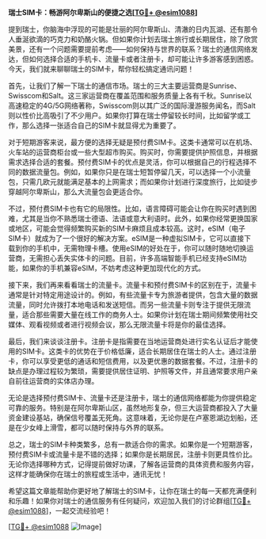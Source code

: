 **瑞士SIM卡：畅游阿尔卑斯山的便捷之选[[TG💪+ @esim1088](https://t.me/s/esim1088)]**

提到瑞士，你脑海中浮现的可能是壮丽的阿尔卑斯山、清澈的日内瓦湖、还有那令人垂涎欲滴的巧克力和奶酪火锅。但如果你计划去瑞士旅行或长期居住，除了欣赏美景，还有一个问题需要提前考虑——如何保持与世界的联系？瑞士的通信网络发达，但如何选择合适的手机卡、流量卡或者注册卡，却可能让许多游客感到困惑。今天，我们就来聊聊瑞士的SIM卡，帮你轻松搞定通讯问题！

首先，让我们了解一下瑞士的通信市场。瑞士的三大主要运营商是Sunrise、Swisscom和Salt。这三家运营商在覆盖范围和服务质量上各有千秋。Sunrise以高速稳定的4G/5G网络著称，Swisscom则以其广泛的国际漫游服务闻名，而Salt则以性价比高吸引了不少用户。如果你打算在瑞士停留较长时间，比如留学或工作，那么选择一张适合自己的SIM卡就显得尤为重要了。

对于短期游客来说，最方便的选择无疑是预付费SIM卡。这类卡通常可以在机场、火车站的运营商柜台或一些大型超市购买。购买时，你需要提供护照信息，并根据需求选择合适的套餐。预付费SIM卡的优点是灵活，你可以根据自己的行程选择不同的数据流量包。例如，如果你只是在瑞士短暂停留几天，可以选择一个小流量包，只需几欧元就能满足基本的上网需求；而如果你计划进行深度旅行，比如徒步穿越阿尔卑斯山，那么大流量包会更适合你。

不过，预付费SIM卡也有它的局限性。比如，语言障碍可能会让你在购买时遇到困难，尤其是当你不熟悉瑞士德语、法语或意大利语时。此外，如果你经常更换国家或地区，可能会觉得频繁购买新的SIM卡麻烦且成本较高。这时，eSIM（电子SIM卡）就成为了一个很好的解决方案。eSIM是一种虚拟SIM卡，它可以直接下载到你的手机中，无需物理卡槽。使用eSIM的好处在于，你可以随时随地切换运营商，无需担心丢失实体卡的问题。目前，许多高端智能手机已经支持eSIM功能，如果你的手机兼容eSIM，不妨考虑这种更加现代化的方式。

接下来，我们再来看看瑞士的流量卡。流量卡和预付费SIM卡的区别在于，流量卡通常是针对特定用途设计的。例如，有些流量卡专为旅游者提供，包含大量的数据流量，同时允许拨打本地电话和发送短信。而另一些流量卡则专注于提供无限流量，适合那些需要大量在线工作的商务人士。如果你计划在瑞士期间频繁使用社交媒体、观看视频或者进行视频会议，那么无限流量卡将是你的最佳选择。

最后，我们来谈谈注册卡。注册卡是指需要在当地运营商处进行实名认证后才能使用的SIM卡。这类卡的优势在于价格低廉，适合长期居住在瑞士的人士。通过注册卡，你可以享受更低的通话和短信费用，以及更优惠的数据套餐。不过，注册卡的缺点是办理过程较为繁琐，需要提供居住证明、护照等文件，并且通常要求用户亲自前往运营商的实体店办理。

无论是选择预付费SIM卡、流量卡还是注册卡，瑞士的通信网络都能为你提供稳定可靠的服务。特别是在阿尔卑斯山区，虽然地形复杂，但三大运营商都投入了大量资金建设基站，确保信号覆盖无死角。这意味着，无论你是在卢塞恩湖边划船，还是在少女峰上滑雪，都可以随时保持与外界的联系。

总之，瑞士的SIM卡种类繁多，总有一款适合你的需求。如果你是一个短期游客，预付费SIM卡或流量卡是不错的选择；如果你是长期居民，注册卡则更具性价比。无论你选择哪种方式，记得提前做好功课，了解各运营商的具体资费和服务内容，这样才能确保你在瑞士的旅程或生活中，通讯无忧！

希望这篇文章能帮助你更好地了解瑞士的SIM卡，让你在瑞士的每一天都充满便利和乐趣！如果你对瑞士的通信服务有任何疑问，欢迎加入我们的讨论群组[[TG💪+ @esim1088](https://t.me/s/esim1088)]，一起交流经验吧！

[[TG💪+ @esim1088](https://t.me/s/esim1088) ![Image](https://i.postimg.cc/4NQfJmqS/Snipaste-2025-05-13-00-14-12.png)]